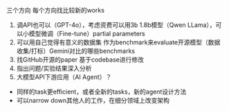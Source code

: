 
三个方向 每个方向找比较新的works 
1. 调API也可以（GPT-4o），考虑资费可以用3b 1.8b模型（Qwen LLama），可以小模型微调（Fine-tune）partial parameters
2. 可以用自己觉得有意义的数据集 作为benchmark来evaluate开源模型（数据收集/打标）Gemini对比的哪些benchmarks
3. 找GitHub开源的paper 基于codebase进行修改
4. 指出问题/实验结果深入分析
5. 大模型API下游应用（AI Agent）？
  - 同样的task更efficient，或者全新的tasks，新的agent设计方法
  - 可以narrow down其他人的工作，在细分领域上改变架构